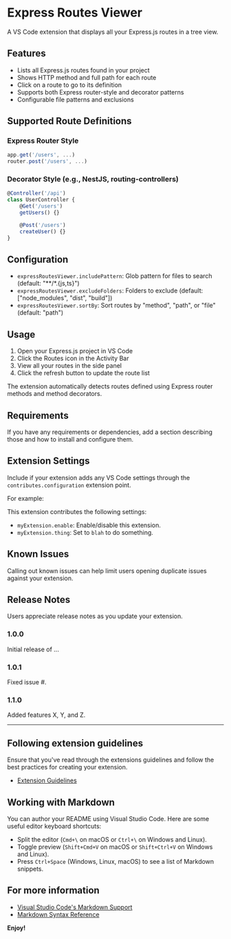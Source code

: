 # Express Routes Viewer

A VS Code extension that displays all your Express.js routes in a tree view.

## Features

- Lists all Express.js routes found in your project
- Shows HTTP method and full path for each route
- Click on a route to go to its definition
- Supports both Express router-style and decorator patterns
- Configurable file patterns and exclusions

## Supported Route Definitions

### Express Router Style
```javascript
app.get('/users', ...)
router.post('/users', ...)
```

### Decorator Style (e.g., NestJS, routing-controllers)
```typescript
@Controller('/api')
class UserController {
    @Get('/users')
    getUsers() {}

    @Post('/users')
    createUser() {}
}
```

## Configuration

- `expressRoutesViewer.includePattern`: Glob pattern for files to search (default: "**/*.{js,ts}")
- `expressRoutesViewer.excludeFolders`: Folders to exclude (default: ["node_modules", "dist", "build"])
- `expressRoutesViewer.sortBy`: Sort routes by "method", "path", or "file" (default: "path")

## Usage

1. Open your Express.js project in VS Code
2. Click the Routes icon in the Activity Bar
3. View all your routes in the side panel
4. Click the refresh button to update the route list

The extension automatically detects routes defined using Express router methods and method decorators.

## Requirements

If you have any requirements or dependencies, add a section describing those and how to install and configure them.

## Extension Settings

Include if your extension adds any VS Code settings through the `contributes.configuration` extension point.

For example:

This extension contributes the following settings:

* `myExtension.enable`: Enable/disable this extension.
* `myExtension.thing`: Set to `blah` to do something.

## Known Issues

Calling out known issues can help limit users opening duplicate issues against your extension.

## Release Notes

Users appreciate release notes as you update your extension.

### 1.0.0

Initial release of ...

### 1.0.1

Fixed issue #.

### 1.1.0

Added features X, Y, and Z.

---

## Following extension guidelines

Ensure that you've read through the extensions guidelines and follow the best practices for creating your extension.

* [Extension Guidelines](https://code.visualstudio.com/api/references/extension-guidelines)

## Working with Markdown

You can author your README using Visual Studio Code. Here are some useful editor keyboard shortcuts:

* Split the editor (`Cmd+\` on macOS or `Ctrl+\` on Windows and Linux).
* Toggle preview (`Shift+Cmd+V` on macOS or `Shift+Ctrl+V` on Windows and Linux).
* Press `Ctrl+Space` (Windows, Linux, macOS) to see a list of Markdown snippets.

## For more information

* [Visual Studio Code's Markdown Support](http://code.visualstudio.com/docs/languages/markdown)
* [Markdown Syntax Reference](https://help.github.com/articles/markdown-basics/)

**Enjoy!**
